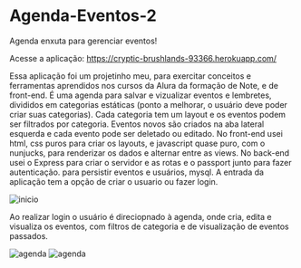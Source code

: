 # Agenda-Eventos-2
Agenda enxuta para gerenciar eventos!

Acesse a aplicação:
https://cryptic-brushlands-93366.herokuapp.com/

Essa aplicação foi um projetinho meu, para exercitar conceitos e ferramentas aprendidos nos cursos da Alura da formação de Note, e de front-end.
É uma agenda para salvar e vizualizar eventos e lembretes, divididos em categorias estáticas (ponto a melhorar, o usuário deve poder criar suas categorias). Cada categoria tem um layout e os eventos podem ser filtrados por categoria. Eventos novos são criados na aba lateral esquerda e cada evento pode ser deletado ou editado. No front-end usei html, css puros para criar os layouts, e javascript quase puro, com o nunjucks, para renderizar os dados e alternar entre as views.
No back-end usei o Express para criar o servidor e as rotas e o passport junto para fazer autenticação. para persistir eventos e usuários, mysql.
A entrada da aplicação tem a opção de criar o usuario ou fazer login.

![inicio](https://i.imgur.com/Nb9KyBw.png)

Ao realizar login o usuário é direciopnado à agenda, onde cria, edita e visualiza os eventos, com filtros de categoria e de visualização de eventos passados.

![agenda](https://i.imgur.com/B1yAPOm.png)
![agenda](https://i.imgur.com/aQPNVSV.png)

